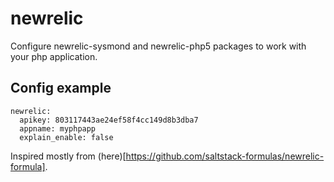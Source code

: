 newrelic
=====

Configure newrelic-sysmond and newrelic-php5 packages to work with your php application.

Config example
--------------

```
newrelic:
  apikey: 803117443ae24ef58f4cc149d8b3dba7
  appname: myphpapp
  explain_enable: false
```

Inspired mostly from (here)[https://github.com/saltstack-formulas/newrelic-formula].
